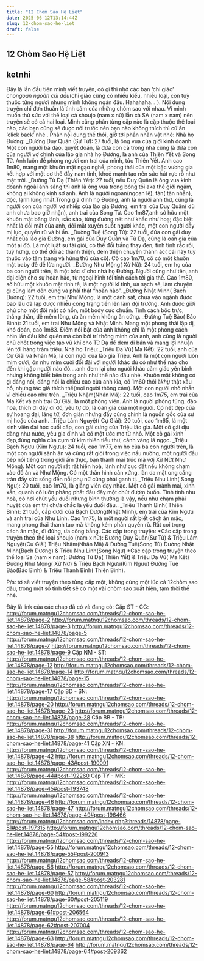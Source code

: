```yaml
---
title: "12 Chòm Sao Hệ Liệt"
date: 2025-06-12T13:14:44Z
slug: 12-chom-sao-he-liet
draft: false
---
```


## 12 Chòm Sao Hệ Liệt

## ketnhi

Đây là lần đầu tiên mình viết truyện, có gì thì nhờ các bạn ‘chỉ giáo’ cho*ngoan ngoãn cúi đầu*(chỉ giáo cũng có nhiều kiểu, nhiều loại, còn tuỳ thuộc từng người nhưng mình không ngán đâu. Hahahaha… ). Nội dung truyện chỉ đơn thuần là tình cảm của những chòm sao với nhau. Vì mình muốn thử sức với thể loại cả shoujo (nam x nữ) lẫn cả SA (nam x nam) nên truyện sẽ có cả hai loại. Mình cũng phân từng cặp nào là cặp thuộc thể loại nào, các bạn cũng sẽ được nói trước nên bạn nào không thích thì cứ ấn ‘click back’ nhé . Phần nội dung thế thôi, giờ tới phần nhân vật nhé:
Nhà họ Đường:
_Đường Duy Quân (Sư Tử): 27 tuổi, là ông vua của giới kinh doanh. Một con người bá đạo, quyết đoán, là đứa con cả trong nhà cũng là đứa con của người vợ chính của lão gia nhà họ Đường, là anh của Thiên Yết và Song Tử. Anh luôn đề phòng người em trai của mình, tức Thiên Yết. Anh cao 1m80, mang một khuôn mặt ngạo nghễ, phong thái của một bậc vương gia kết hợp với một cơ thể đầy nam tính, khoẻ mạnh tạo nên sức hút rực rõ như mặt trời.
_Đường Tử Dạ (Thiên Yết): 27 tuổi, nếu Duy Quân là ông vua kinh doanh ngoài ánh sáng thì anh là ông vua trong bóng tối aka thế giới ngầm, không ai không kính sợ anh. Anh là người ngoan(ngoan lệ), tàn( tàn nhẫn), độc, lạnh lùng nhất.Trong gia đình họ Đường, anh là người anh thứ, cũng là người con của người vợ nhiếp của lão gia Đường, em trai của Duy Quân( dù anh chưa bao giờ nhận), anh trai của Song Tử. Cao 1m87,anh sở hữu một khuôn mặt băng lãnh, sắc sảo, từng đường nét như khắc như hoạ; đặc biệt nhất là đôi mắt của anh, đôi mắt xuyên suốt người khác, một con người đầy mị lực, quyến rũ và bí ẩn.
_Đường Tuệ (Song Tử): 22 tuổi, đứa con gái duy nhất của lão gia Đường, em gái của Duy Quân và Tử Dạ, cũng là oan gia của một ai đó. Là một luật sư tài giỏi, có thể đổi trắng thay đen, tính tình rắc rối, tuỳ hứng, có thể đổi ác thành thiện, đem thiện chuyển thành ác( cái này tuỳ thuộc vào tâm trạng và hứng thú của cô). Cô cao 1m70, cô có một khuôn mặt baby để dễ lừa người.
_Đường Như Mộng( Xử Nữ): 24 tuổi, em họ của ba con người trên, là một bác sĩ cho nhà họ Đường. Người cũng như tên, anh đại diện cho sự hoàn hảo, từ ngoại hình tới tính cách tới gia thế. Cao 1m80, sở hữu một khuôn mặt tinh tế, là một người kĩ tính, ưa sạch sẽ, làm chuyện gì cũng làm đến cùng và phải thật “hoàn hảo”.
_Đường Nhật Minh( Bạch Dương): 22 tuổi, em trai Như Mộng, là một cảnh sát, chưa vào ngành được bao lâu đã lập được nhiều công trạng tiến lên làm đội trưởng. Anh được giời phú cho một đôi mắt có hồn, một body cực chuẩn. Tính cách bộc trực, thẳng thắn, dễ mềm lòng, ưa ăn mềm không ăn cứng.
_Đường Tuệ Bảo( Bảo Bình): 21 tuổi, em trai Như Mộng và Nhật Minh. Mang một phong thái lập dị, khó đoán, cao 1m83. Điểm nổi bật của anh không chỉ là một phong cách nhìn lần đầu khó quên mà còn bởi trí thông minh của anh, anh cũng là người chủ chốt trong việc tạo vũ khí cho Tử Dạ để đem đi bán và mang lợi nhuận lên tới hàng trăm triệu.
Nhà họ Triệu:
_Triệu Dạ Vũ( Ma Kết): 22 tuổi, anh của Cự Giải và Nhân Mã, là con nuôi của lão gia Triệu. Anh là một con người luôn mỉm cười, ôn nhu mỉm cười đối đãi với người khác dù có như thế nào cho đến khi gặp người nào đó….anh đem lại cho người khác cảm giác yên bình nhưng không biết bên trong anh như thế nào đâu nhé. Khuôn mặt không có gì đáng nói, đáng nói là chiều cao của anh kìa, có 1m60 thôi à*khụ* thật xấu hổ, nhưng tác giả thích thế(mọi người thông cảm). Một con người nhỏ nhắn vì chiều cao như trên.
_Triệu Nhậm(Nhân Mã): 22 tuổi, cao 1m75, em trai của Ma Kết và anh trai Cự Giải, là một phóng viên. Anh là người phóng túng, đào hoa, thích đi đây đi đó, yêu tự do, là oan gia của một người. Có nét đẹp của sự hoang dại, lãng tử, đơn giản nhưng đấy cũng chính là nguồn gốc của sự mị hoặc của anh. 
_Triệu Lâm Nguyệt( Cự Giải): 20 tuổi, cao 1m65, là một sinh viên đại học cuối cấp, con gái cưng của Triệu lão gia. Một cô gái dịu dàng như nước, yêu gia đình và có một ước mơ từ nhỏ. Một cô gái xinh đẹp,đúng nghĩa của cụm từ kim thiên tiểu thư, cành vàng lá ngọc.
_Triệu Bạch Ngưu (Kim Ngưu): 24 tuổi, cao 1m77, em họ của ba con người trên, là một con người sành ăn và cũng rất giỏi trong việc nấu nướng, một người đầu bếp nổi tiếng trong giới ẩm thực, bạn thanh mai trúc mã với Xử Nữ( Như Mộng). Một con người rất rất hiền hoà, lành như cục đất nếu không chạm vào đồ ăn và Như Mộng. Có một thân hình cân xứng, làn da mật ong căng tràn đầy sức sống đến nỗi phụ nữ cũng phải ganh tị.
_Triệu Nhu Linh( Song Ngư): 20 tuổi, cao 1m70, là giảng viên dạy nhạc. Một cô gái mảnh mai, xinh xắn, quanh cô luôn phảng phất đâu đây một chút đượm buồn. Tính tình nhu hoà, có hơi chút yếu đuối nhưng bình thường là vậy, nếu như chạm phải huyệt của em thì chưa chắc là yếu đuối đâu..
_Triệu Thanh Bình( Thiên Bình): 21 tuổi, cấp dưới của Bạch Dương(Nhật Minh), em trai của Kim Ngưu và anh trai của Nhu Linh. Cao 1m75, là một người rất biết cách ăn mặc, mang phong thái thanh tao mà không kém phần quyến rũ. Rất coi trọng cách ăn mặc, đi đứng, ưa công bằng.
Các cặp trong truyện:
 *Các cặp trong truyện theo thể loại shoujo (nam x nữ):
Đường Duy Quân(Sư Tử) & Triệu Lâm Nguyệt(Cự Giải)
Triệu Nhậm(Nhân Mã) & Đường Tuệ(Song Tử)
Đường Nhật Minh(Bạch Dương) & Triệu Nhu Linh(Song Ngư)
*Các cặp trong truyện theo thể loại Sa (nam x nam):
Đường Tử Dạ( Thiên Yết) & Triệu Dạ Vũ( Ma Kết)
Đường Như Mộng( Xử Nữ) & Triệu Bạch Ngưu(Kim Ngưu)
Đường Tuệ Bảo(Bảo Bình) & Triệu Thanh Bình( Thiên Bình).
 
P/s: tớ sẽ viết truyện theo từng cặp một, không cùng một lúc cả 12chòm sao đâu, trong một số tình tiết sẽ có một vài chòm sao xuất hiện, tạm thời thế nhé.
 
Đây là link của các chap đã có và đang có:
Cặp ST - CG:
http://forum.matngu12chomsao.com/threads/12-chom-sao-he-liet.14878/page-2
http://forum.matngu12chomsao.com/threads/12-chom-sao-he-liet.14878/page-3
http://forum.matngu12chomsao.com/threads/12-chom-sao-he-liet.14878/page-5
http://forum.matngu12chomsao.com/threads/12-chom-sao-he-liet.14878/page-7
http://forum.matngu12chomsao.com/threads/12-chom-sao-he-liet.14878/page-9
Cặp NM - ST:
http://forum.matngu12chomsao.com/threads/12-chom-sao-he-liet.14878/page-12
http://forum.matngu12chomsao.com/threads/12-chom-sao-he-liet.14878/page-14
http://forum.matngu12chomsao.com/threads/12-chom-sao-he-liet.14878/page-15
http://forum.matngu12chomsao.com/threads/12-chom-sao-he-liet.14878/page-17
Cặp BD - SN:
http://forum.matngu12chomsao.com/threads/12-chom-sao-he-liet.14878/page-20
http://forum.matngu12chomsao.com/threads/12-chom-sao-he-liet.14878/page-23
http://forum.matngu12chomsao.com/threads/12-chom-sao-he-liet.14878/page-28
Cặp BB - TB:
http://forum.matngu12chomsao.com/threads/12-chom-sao-he-liet.14878/page-31
http://forum.matngu12chomsao.com/threads/12-chom-sao-he-liet.14878/page-38
http://forum.matngu12chomsao.com/threads/12-chom-sao-he-liet.14878/page-41
Cặp XN - KN:
http://forum.matngu12chomsao.com/threads/12-chom-sao-he-liet.14878/page-42
http://forum.matngu12chomsao.com/threads/12-chom-sao-he-liet.14878/page-43#post-190091
http://forum.matngu12chomsao.com/threads/12-chom-sao-he-liet.14878/page-44#post-192260
Cặp TY - MK:
http://forum.matngu12chomsao.com/threads/12-chom-sao-he-liet.14878/page-45#post-193748
http://forum.matngu12chomsao.com/threads/12-chom-sao-he-liet.14878/page-46
http://forum.matngu12chomsao.com/threads/12-chom-sao-he-liet.14878/page-47
http://forum.matngu12chomsao.com/threads/12-chom-sao-he-liet.14878/page-49#post-196466
http://forum.matngu12chomsao.com/index.php?threads/14878/page-51#post-197315
http://forum.matngu12chomsao.com/threads/12-chom-sao-he-liet.14878/page-54#post-199226
http://forum.matngu12chomsao.com/threads/12-chom-sao-he-liet.14878/page-55
http://forum.matngu12chomsao.com/threads/12-chom-sao-he-liet.14878/page-55#post-200913
http://forum.matngu12chomsao.com/threads/12-chom-sao-he-liet.14878/page-56
http://forum.matngu12chomsao.com/threads/12-chom-sao-he-liet.14878/page-57
http://forum.matngu12chomsao.com/threads/12-chom-sao-he-liet.14878/page-58#post-203281
http://forum.matngu12chomsao.com/threads/12-chom-sao-he-liet.14878/page-60
http://forum.matngu12chomsao.com/threads/12-chom-sao-he-liet.14878/page-60#post-205119
http://forum.matngu12chomsao.com/threads/12-chom-sao-he-liet.14878/page-61#post-206564
http://forum.matngu12chomsao.com/threads/12-chom-sao-he-liet.14878/page-62#post-207004
http://forum.matngu12chomsao.com/threads/12-chom-sao-he-liet.14878/page-63
http://forum.matngu12chomsao.com/threads/12-chom-sao-he-liet.14878/page-64
http://forum.matngu12chomsao.com/threads/12-chom-sao-he-liet.14878/page-64#post-209362